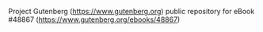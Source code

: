 Project Gutenberg (https://www.gutenberg.org) public repository for eBook #48867 (https://www.gutenberg.org/ebooks/48867)

